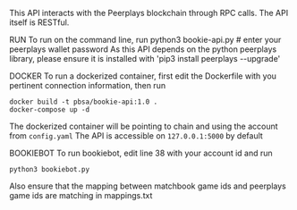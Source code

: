 This API interacts with the Peerplays blockchain through RPC calls. The API itself is RESTful.

RUN
To run on the command line, run
python3 bookie-api.py # enter your peerplays wallet password
As this API depends on the python peerplays library, please ensure it is installed with 'pip3 install peerplays --upgrade'

DOCKER
To run a dockerized container, first edit the Dockerfile with you pertinent connection
information, then run

```
docker build -t pbsa/bookie-api:1.0 . 
docker-compose up -d
```

The dockerized container will be pointing to chain and using the account from `config.yaml`
The API is accessible on `127.0.0.1:5000` by default

BOOKIEBOT
To run bookiebot, edit line 38 with your account id and run

`python3 bookiebot.py`

Also ensure that the mapping between matchbook game ids and peerplays game ids are matching in mappings.txt

